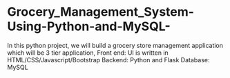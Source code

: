 # Grocery_Management_System-Using-Python-and-MySQL-
In this python project, we will build a grocery store management application which will be 3 tier application,  Front end: UI is written in HTML/CSS/Javascript/Bootstrap Backend: Python and Flask Database: MySQL
